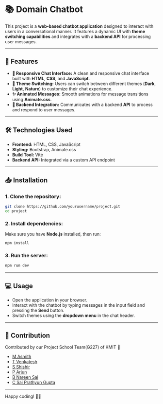 # 📚 **Domain Chatbot**

This project is a **web-based chatbot application** designed to interact with users in a conversational manner. It features a dynamic UI with **theme switching capabilities** and integrates with a **backend API** for processing user messages.

---

## 🚀 **Features**

- **💬 Responsive Chat Interface:** A clean and responsive chat interface built with **HTML**, **CSS**, and **JavaScript**.
- **🎨 Theme Switching:** Users can switch between different themes (**Dark**, **Light**, **Nature**) to customize their chat experience.
- **✨ Animated Messages:** Smooth animations for message transitions using **Animate.css**.
- **🔗 Backend Integration:** Communicates with a backend **API** to process and respond to user messages.

---

## 🛠️ **Technologies Used**

- **Frontend:** HTML, CSS, JavaScript
- **Styling:** Bootstrap, Animate.css
- **Build Tool:** Vite
- **Backend API:** Integrated via a custom API endpoint

---

## 📥 **Installation**

### **1. Clone the repository:**
```bash
git clone https://github.com/yourusername/project.git
cd project
```

### **2. Install dependencies:**
Make sure you have **Node.js** installed, then run:
```bash
npm install
```

### **3. Run the server:**
```bash
npm run dev
```

---

## 💻 **Usage**

- Open the application in your browser.
- Interact with the chatbot by typing messages in the input field and pressing the **Send** button.
- Switch themes using the **dropdown menu** in the chat header.

---

## 🤝 **Contribution**

Contributed by our Project School Team(G227) of KMIT 🎉

- [M Asmith](https://github.com/asmith0713)
- [T Venkatesh](https://github.com/venkateshtagulla)
- [S Shishir](https://github.com/Shishir2105)
- [P Arjun](https://github.com/Arjun7304)
- [B Nareen Sai](https://github.com/Nareen20)
- [C Sai Prathyun Gupta](https://github.com/Gupta-01)

---

Happy coding! 🚀😊
